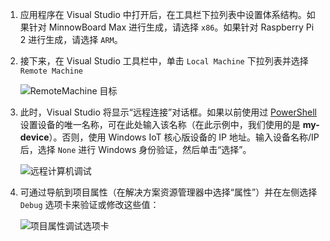 1. 应用程序在 Visual Studio 中打开后，在工具栏下拉列表中设置体系结构。如果针对 MinnowBoard Max 进行生成，请选择 `x86`。如果针对 Raspberry Pi 2 进行生成，请选择 `ARM`。

2. 接下来，在 Visual Studio 工具栏中，单击 `Local Machine` 下拉列表并选择 `Remote Machine`<br/>

    ![RemoteMachine 目标]({{site.baseurl}}/images/AppDeployment/cs-remote-machine-debugging.png)

3. 此时，Visual Studio 将显示“远程连接”对话框。如果以前使用过 [PowerShell]({{site.baseurl}}/{{page.lang}}/win10/samples/PowerShell.htm) 设置设备的唯一名称，可在此处输入该名称（在此示例中，我们使用的是 **my-device**）。否则，使用 Windows IoT 核心版设备的 IP 地址。输入设备名称/IP 后，选择 `None` 进行 Windows 身份验证，然后单击“选择”。

    ![远程计算机调试]({{site.baseurl}}/images/AppDeployment/cs-remote-connections.PNG)

4. 可通过导航到项目属性（在解决方案资源管理器中选择“属性”）并在左侧选择 `Debug` 选项卡来验证或修改这些值：

    ![项目属性调试选项卡]({{site.baseurl}}/images/AppDeployment/cs-debug-project-properties.PNG)